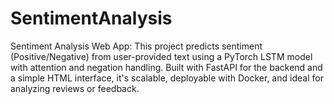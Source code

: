 # SentimentAnalysis
Sentiment Analysis Web App: This project predicts sentiment (Positive/Negative) from user-provided text using a PyTorch LSTM model with attention and negation handling. Built with FastAPI for the backend and a simple HTML interface, it's scalable, deployable with Docker, and ideal for analyzing reviews or feedback.
